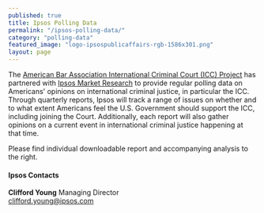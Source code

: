 ```yaml
---
published: true
title: Ipsos Polling Data
permalink: "/ipsos-polling-data/"
category: "polling-data"
featured_image: "logo-ipsospublicaffairs-rgb-1586x301.png"
layout: page
---
```


The [American Bar Association International Criminal Court (ICC) Project](http://www.aba-icc.org) has partnered with [Ipsos Market Research](http://www.ipsos-na.com/) to provide regular polling data on Americans' opinions on international criminal justice, in particular the ICC. Through quarterly reports, Ipsos will track a range of issues on whether and to what extent Americans feel the U.S. Government should support the ICC, including joining the Court. Additionally, each report will also gather opinions on a current event in international criminal justice happening at that time. 

Please find individual downloadable report and accompanying analysis to the right. 

#### Ipsos Contacts

**Clifford Young**
Managing Director  
<clifford.young@ipsos.com>



